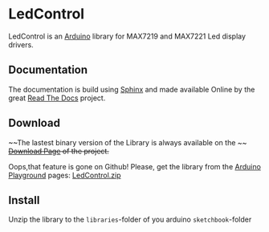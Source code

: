 LedControl
==========
LedControl is an [Arduino](http://arduino.cc) library for MAX7219 and MAX7221 Led display drivers.

Documentation
-------------
The documentation is build using [Sphinx](http://sphinx-doc.org/) and made available Online 
by the great [Read The Docs](http://readthedocs.org/) project.

Download
--------
~~The lastest binary version of the Library is always available on the ~~
~~[Download Page](https://github.com/wayoda/LedControl/downloads) of the project.~~

Oops,that feature is gone on Github!
Please, get the library from the [Arduino Playground](http://playground.arduino.cc/Main/LedControl) pages:
[LedControl.zip](http://arduino.cc/playground/uploads/Main/LedControl.zip)


Install
-------
Unzip the library to the `libraries`-folder of you arduino `sketchbook`-folder








